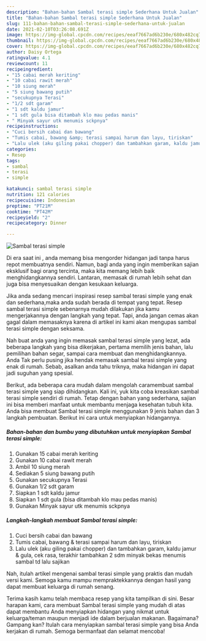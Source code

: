 ```yaml
---
description: "Bahan-bahan Sambal terasi simple Sederhana Untuk Jualan"
title: "Bahan-bahan Sambal terasi simple Sederhana Untuk Jualan"
slug: 111-bahan-bahan-sambal-terasi-simple-sederhana-untuk-jualan
date: 2021-02-10T03:26:08.691Z
image: https://img-global.cpcdn.com/recipes/eeaf7667ad6b230e/680x482cq70/sambal-terasi-simple-foto-resep-utama.jpg
thumbnail: https://img-global.cpcdn.com/recipes/eeaf7667ad6b230e/680x482cq70/sambal-terasi-simple-foto-resep-utama.jpg
cover: https://img-global.cpcdn.com/recipes/eeaf7667ad6b230e/680x482cq70/sambal-terasi-simple-foto-resep-utama.jpg
author: Daisy Ortega
ratingvalue: 4.1
reviewcount: 11
recipeingredient:
- "15 cabai merah keriting"
- "10 cabai rawit merah"
- "10 siung merah"
- "5 siung bawang putih"
- "secukupnya Terasi"
- "1/2 sdt garam"
- "1 sdt kaldu jamur"
- "1 sdt gula bisa ditambah klo mau pedas manis"
- " Minyak sayur utk menumis sckpnya"
recipeinstructions:
- "Cuci bersih cabai dan bawang"
- "Tumis cabai, bawang &amp; terasi sampai harum dan layu, tiriskan"
- "Lalu ulek (aku giling pakai chopper) dan tambahkan garam, kaldu jamur &amp; gula, cek rasa, terakhir tambahkan 2 sdm minyak bekas menumis sambal td lalu sajikan"
categories:
- Resep
tags:
- sambal
- terasi
- simple

katakunci: sambal terasi simple 
nutrition: 121 calories
recipecuisine: Indonesian
preptime: "PT21M"
cooktime: "PT42M"
recipeyield: "2"
recipecategory: Dinner

---
```



![Sambal terasi simple](https://img-global.cpcdn.com/recipes/eeaf7667ad6b230e/680x482cq70/sambal-terasi-simple-foto-resep-utama.jpg)

Di era  saat ini , anda memang bisa mengorder hidangan jadi tanpa harus repot membuatnya sendiri. Namun, bagi anda yang ingin memberikan sajian eksklusif bagi orang tercinta, maka kita memang lebih baik menghidangkannya sendiri. Lantaran, memasak di rumah lebih sehat dan juga bisa menyesuaikan dengan kesukaan keluarga.

Jika anda sedang mencari inspirasi resep sambal terasi simple yang enak dan sederhana,maka anda sudah berada di tempat yang tepat. Resep sambal terasi simple  sebenarnya mudah dilakukan jika kamu mengerjakannya dengan langkah yang tepat. Tapi, anda jangan cemas akan gagal dalam memasaknya 
karena di artikel ini kami akan mengupas sambal terasi simple dengan seksama.  



Nah buat anda yang ingin memasak sambal terasi simple yang lezat, ada beberapa langkah yang bisa dikerjakan, pertama memilih jenis bahan, lalu pemilihan bahan segar, sampai cara membuat dan menghidangkannya. Anda Tak perlu pusing jika hendak memasak sambal terasi simple yang enak di rumah. Sebab, asalkan anda  tahu triknya, maka hidangan ini dapat jadi suguhan yang spesial.

Berikut, ada beberapa cara mudah dalam mengolah caramembuat sambal terasi simple yang siap dihidangkan. Kali ini, yuk kita coba kreasikan sambal terasi simple sendiri di rumah. Tetap dengan bahan yang sederhana, sajian ini bisa memberi manfaat untuk membantu menjaga kesehatan tubuh kita. Anda bisa membuat Sambal terasi simple menggunakan 9 jenis bahan dan 3 langkah pembuatan. Berikut ini cara untuk menyiapkan hidangannya.

<!--inarticleads1-->

##### Bahan-bahan dan bumbu yang dibutuhkan untuk menyiapkan Sambal terasi simple:

1. Gunakan 15 cabai merah keriting
1. Gunakan 10 cabai rawit merah
1. Ambil 10 siung merah
1. Sediakan 5 siung bawang putih
1. Gunakan secukupnya Terasi
1. Gunakan 1/2 sdt garam
1. Siapkan 1 sdt kaldu jamur
1. Siapkan 1 sdt gula (bisa ditambah klo mau pedas manis)
1. Gunakan  Minyak sayur utk menumis sckpnya




<!--inarticleads2-->

##### Langkah-langkah membuat Sambal terasi simple:

1. Cuci bersih cabai dan bawang
1. Tumis cabai, bawang &amp; terasi sampai harum dan layu, tiriskan
1. Lalu ulek (aku giling pakai chopper) dan tambahkan garam, kaldu jamur &amp; gula, cek rasa, terakhir tambahkan 2 sdm minyak bekas menumis sambal td lalu sajikan




Nah, itulah artikel mengenai  sambal terasi simple  yang praktis dan mudah versi kami. Semoga kamu mampu mempraktekkannya dengan hasil yang dapat membuat keluarga di rumah senang. 

Terima kasih kamu telah membaca resep yang kita tampilkan di sini. Besar harapan kami, cara membuat  Sambal terasi simple yang mudah di atas dapat membantu Anda menyiapkan hidangan yang nikmat untuk keluarga/teman maupun menjadi ide dalam berjualan makanan. Bagaimana? Gampang kan? Itulah cara menyiapkan sambal terasi simple yang bisa Anda kerjakan di rumah. Semoga bermanfaat dan selamat mencoba!

